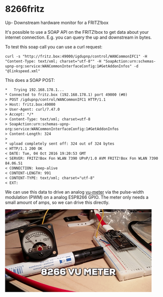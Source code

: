 # 8266fritz
Up- Downstream hardware monitor for a FRITZ!box

It's possible to use a SOAP API on the FRITZ!box to get data about your internet connection.
E.g. you can query the up and downstream in bytes.

To test this soap call you can use a curl request:
```
curl -s "http://fritz.box:49000/igdupnp/control/WANCommonIFC1" -H "Content-Type: text/xml; charset="utf-8"" -H "SoapAction:urn:schemas-upnp-org:service:WANCommonInterfaceConfig:1#GetAddonInfos" -d "@linkspeed.xml"
```
This does a SOAP POST:
```
*   Trying 192.168.178.1...
* Connected to fritz.box (192.168.178.1) port 49000 (#0)
> POST /igdupnp/control/WANCommonIFC1 HTTP/1.1
> Host: fritz.box:49000
> User-Agent: curl/7.47.0
> Accept: */*
> Content-Type: text/xml; charset=utf-8
> SoapAction:urn:schemas-upnp-org:service:WANCommonInterfaceConfig:1#GetAddonInfos
> Content-Length: 324
>
* upload completely sent off: 324 out of 324 bytes
< HTTP/1.1 200 OK
< DATE: Tue, 04 Oct 2016 19:20:53 GMT
< SERVER: FRITZ!Box Fon WLAN 7390 UPnP/1.0 AVM FRITZ!Box Fon WLAN 7390 84.06.51
< CONNECTION: keep-alive
< CONTENT-LENGTH: 991
< CONTENT-TYPE: text/xml; charset="utf-8"
< EXT:
```

We can use this data to drive an analog [vu-meter](https://en.wikipedia.org/wiki/VU_meter) via the pulse-width modulation (PWM) on a analog ESP8266 GPIO. The meter only needs a small amount of amps, so we can drive this directly.

![vu meter with msp 8266](8266_vu.gif "VU meter")

